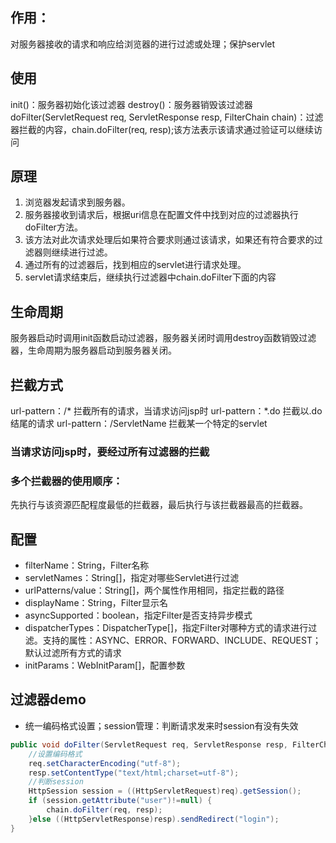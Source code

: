## 作用：
对服务器接收的请求和响应给浏览器的进行过滤或处理；保护servlet

## 使用
init()：服务器初始化该过滤器
destroy()：服务器销毁该过滤器
doFilter(ServletRequest req, ServletResponse resp, FilterChain chain)：过滤器拦截的内容，chain.doFilter(req, resp);该方法表示该请求通过验证可以继续访问

## 原理
1. 浏览器发起请求到服务器。
2. 服务器接收到请求后，根据uri信息在配置文件中找到对应的过滤器执行doFilter方法。
3. 该方法对此次请求处理后如果符合要求则通过该请求，如果还有符合要求的过滤器则继续进行过滤。
4. 通过所有的过滤器后，找到相应的servlet进行请求处理。
5. servlet请求结束后，继续执行过滤器中chain.doFilter下面的内容

## 生命周期
服务器启动时调用init函数启动过滤器，服务器关闭时调用destroy函数销毁过滤器，生命周期为服务器启动到服务器关闭。

## 拦截方式
url-pattern：/*  拦截所有的请求，当请求访问jsp时
url-pattern：*.do  拦截以.do结尾的请求
url-pattern：/ServletName  拦截某一个特定的servlet
### 当请求访问jsp时，要经过所有过滤器的拦截
### 多个拦截器的使用顺序：
先执行与该资源匹配程度最低的拦截器，最后执行与该拦截器最高的拦截器。

## 配置
* filterName：String，Filter名称
* servletNames：String[]，指定对哪些Servlet进行过滤
* urlPatterns/value：String[]，两个属性作用相同，指定拦截的路径
* displayName：String，Filter显示名
* asyncSupported：boolean，指定Filter是否支持异步模式
* dispatcherTypes：DispatcherType[]，指定Filter对哪种方式的请求进行过滤。支持的属性：ASYNC、ERROR、FORWARD、INCLUDE、REQUEST；默认过滤所有方式的请求
* initParams：WebInitParam[]，配置参数


## 过滤器demo
* 统一编码格式设置；session管理：判断请求发来时session有没有失效
```java
public void doFilter(ServletRequest req, ServletResponse resp, FilterChain chain) throws ServletException, IOException {
    //设置编码格式
    req.setCharacterEncoding("utf-8");
    resp.setContentType("text/html;charset=utf-8");
    //判断session
    HttpSession session = ((HttpServletRequest)req).getSession();
    if (session.getAttribute("user")!=null) {
        chain.doFilter(req, resp);
    }else ((HttpServletResponse)resp).sendRedirect("login");
}
```